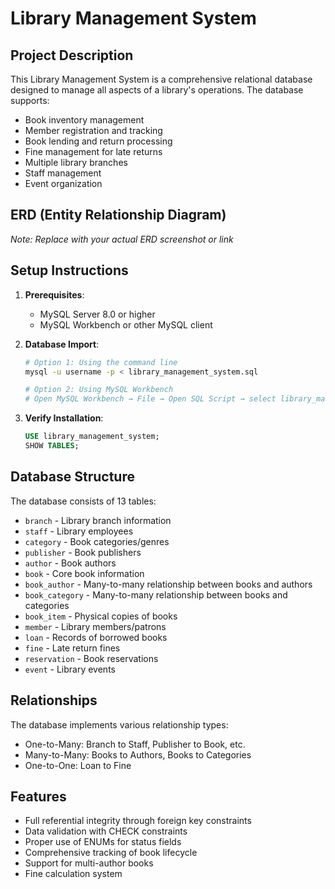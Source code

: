 # Library Management System

## Project Description

This Library Management System is a comprehensive relational database designed to manage all aspects of a library's operations. The database supports:

- Book inventory management
- Member registration and tracking
- Book lending and return processing
- Fine management for late returns
- Multiple library branches
- Staff management
- Event organization

## ERD (Entity Relationship Diagram)



*Note: Replace with your actual ERD screenshot or link*

## Setup Instructions

1. **Prerequisites**:
   - MySQL Server 8.0 or higher
   - MySQL Workbench or other MySQL client

2. **Database Import**:
   ```bash
   # Option 1: Using the command line
   mysql -u username -p < library_management_system.sql
   
   # Option 2: Using MySQL Workbench
   # Open MySQL Workbench → File → Open SQL Script → select library_management_system.sql → Execute
   ```

3. **Verify Installation**:
   ```sql
   USE library_management_system;
   SHOW TABLES;
   ```

## Database Structure

The database consists of 13 tables:
- `branch` - Library branch information
- `staff` - Library employees
- `category` - Book categories/genres
- `publisher` - Book publishers
- `author` - Book authors
- `book` - Core book information
- `book_author` - Many-to-many relationship between books and authors
- `book_category` - Many-to-many relationship between books and categories
- `book_item` - Physical copies of books
- `member` - Library members/patrons
- `loan` - Records of borrowed books
- `fine` - Late return fines
- `reservation` - Book reservations
- `event` - Library events

## Relationships

The database implements various relationship types:
- One-to-Many: Branch to Staff, Publisher to Book, etc.
- Many-to-Many: Books to Authors, Books to Categories
- One-to-One: Loan to Fine

## Features

- Full referential integrity through foreign key constraints
- Data validation with CHECK constraints
- Proper use of ENUMs for status fields
- Comprehensive tracking of book lifecycle
- Support for multi-author books
- Fine calculation system